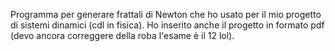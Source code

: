 Programma per generare frattali di Newton che ho usato per il mio progetto di sistemi dinamici (cdl in fisica).
Ho inserito anche il progetto in formato pdf (devo ancora correggere della roba l'esame è il 12 lol).
